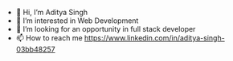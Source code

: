 - 👋 Hi, I’m Aditya Singh
- 👀 I’m interested in Web Development
- 💞️  I’m looking for an opportunity in full stack developer
- 📫 How to reach me https://www.linkedin.com/in/aditya-singh-03bb48257

